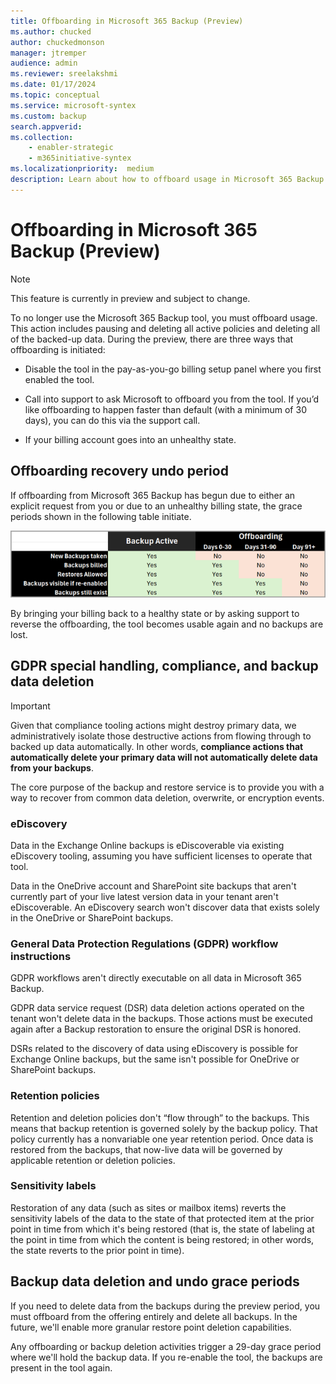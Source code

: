 ```yaml
---
title: Offboarding in Microsoft 365 Backup (Preview)
ms.author: chucked
author: chuckedmonson
manager: jtremper
audience: admin
ms.reviewer: sreelakshmi
ms.date: 01/17/2024
ms.topic: conceptual
ms.service: microsoft-syntex
ms.custom: backup
search.appverid:
ms.collection:
    - enabler-strategic
    - m365initiative-syntex
ms.localizationpriority:  medium
description: Learn about how to offboard usage in Microsoft 365 Backup.
---
```


# Offboarding in Microsoft 365 Backup (Preview)

> [!NOTE]
> This feature is currently in preview and subject to change.

To no longer use the Microsoft 365 Backup tool, you must offboard usage. This action includes pausing and deleting all active policies and deleting all of the backed-up data. During the preview, there are three ways that offboarding is initiated:

- Disable the tool in the pay-as-you-go billing setup panel where you first enabled the tool.

- Call into support to ask Microsoft to offboard you from the tool. If you’d like offboarding to happen faster than default (with a minimum of 30 days), you can do this via the support call.

- If your billing account goes into an unhealthy state.

## Offboarding recovery undo period

If offboarding from Microsoft 365 Backup has begun due to either an explicit request from you or due to an unhealthy billing state, the grace periods shown in the following table initiate.

![Screenshot of a data table showing the offboarding undo periods.](../../media/content-understanding/backup-offboarding-time.png)

By bringing your billing back to a healthy state or by asking support to reverse the offboarding, the tool becomes usable again and no backups are lost.

## GDPR special handling, compliance, and backup data deletion

> [!IMPORTANT]
> Given that compliance tooling actions might destroy primary data, we administratively isolate those destructive actions from flowing through to backed up data automatically. In other words, **compliance actions that automatically delete your primary data will not automatically delete data from your backups**.

The core purpose of the backup and restore service is to provide you with a way to recover from common data deletion, overwrite, or encryption events.

### eDiscovery

Data in the Exchange Online backups is eDiscoverable via existing eDiscovery tooling, assuming you have sufficient licenses to operate that tool.

Data in the OneDrive account and SharePoint site backups that aren't currently part of your live latest version data in your tenant aren't eDiscoverable. An eDiscovery search won't discover data that exists solely in the OneDrive or SharePoint backups.

### General Data Protection Regulations (GDPR) workflow instructions

GDPR workflows aren't directly executable on all data in Microsoft 365 Backup.

GDPR data service request (DSR) data deletion actions operated on the tenant won't delete data in the backups. Those actions must be executed again after a Backup restoration to ensure the original DSR is honored.

DSRs related to the discovery of data using eDiscovery is possible for Exchange Online backups, but the same isn't possible for OneDrive or SharePoint backups.

### Retention policies

Retention and deletion policies don't “flow through” to the backups. This means that backup retention is governed solely by the backup policy. That policy currently has a nonvariable one year retention period. Once data is restored from the backups, that now-live data will be governed by applicable retention or deletion policies.

### Sensitivity labels

Restoration of any data (such as sites or mailbox items) reverts the sensitivity labels of the data to the state of that protected item at the prior point in time from which it's being restored (that is, the state of labeling at the point in time from which the content is being restored; in other words, the state reverts to the prior point in time).

## Backup data deletion and undo grace periods

If you need to delete data from the backups during the preview period, you must offboard from the offering entirely and delete all backups. In the future, we'll enable more granular restore point deletion capabilities.

Any offboarding or backup deletion activities trigger a 29-day grace period where we'll hold the backup data. If you re-enable the tool, the backups are present in the tool again.  



